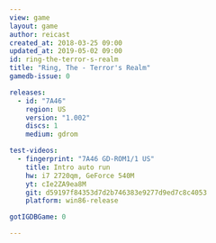 ```yaml
---
view: game
layout: game
author: reicast
created_at: 2018-03-25 09:00
updated_at: 2019-05-02 09:00
id: ring-the-terror-s-realm
title: "Ring, The - Terror's Realm"
gamedb-issue: 0

releases:
  - id: "7A46"
    region: US
    version: "1.002"
    discs: 1
    medium: gdrom

test-videos:
  - fingerprint: "7A46 GD-ROM1/1 US"
    title: Intro auto run
    hw: i7 2720qm, GeForce 540M
    yt: cIe2ZA9ea8M
    git: d59197f84353d7d2b746383e9277d9ed7c8c4053
    platform: win86-release

gotIGDBGame: 0

---
```

